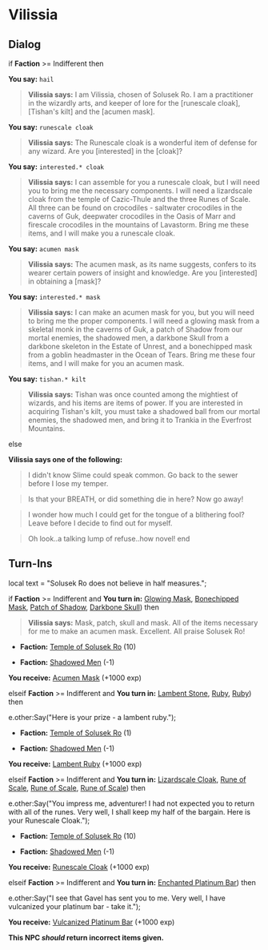 # Vilissia
## Dialog

if **Faction** >= Indifferent then



**You say:** `hail`




>**Vilissia says:** I am Vilissia, chosen of Solusek Ro.  I am a practitioner in the wizardly arts, and keeper of lore for the [runescale cloak], [Tishan's kilt] and the [acumen mask].


**You say:** `runescale cloak`




>**Vilissia says:** The Runescale cloak is a wonderful item of defense for any wizard.  Are you [interested] in the [cloak]?


**You say:** `interested.* cloak`




>**Vilissia says:** I can assemble for you a runescale cloak, but I will need you to bring me the necessary components.  I will need a lizardscale cloak from the temple of Cazic-Thule and the three Runes of Scale.  All three can be found on crocodiles - saltwater crocodiles in the caverns of Guk, deepwater crocodiles in the Oasis of Marr and firescale crocodiles in the mountains of Lavastorm.  Bring me these items, and I will make you a runescale cloak.


**You say:** `acumen mask`




>**Vilissia says:** The acumen mask, as its name suggests, confers to its wearer certain powers of insight and knowledge.  Are you [interested] in obtaining a [mask]?


**You say:** `interested.* mask`




>**Vilissia says:** I can make an acumen mask for you, but you will need to bring me the proper components.  I will need a glowing mask from a skeletal monk in the caverns of Guk, a patch of Shadow from our mortal enemies, the shadowed men, a darkbone Skull from a darkbone skeleton in the Estate of Unrest, and a bonechipped mask from a goblin headmaster in the Ocean of Tears.  Bring me these four items, and I will make for you an acumen mask.


**You say:** `tishan.* kilt`




>**Vilissia says:** Tishan was once counted among the mightiest of wizards, and his items are items of power.  If you are interested in acquiring Tishan's kilt, you must take a shadowed ball from our mortal enemies, the shadowed men, and bring it to Trankia in the Everfrost Mountains.


else


**Vilissia says one of the following:**

>I didn't know Slime could speak common.  Go back to the sewer before I lose my temper.

>Is that your BREATH, or did something die in here?  Now go away!

>I wonder how much I could get for the tongue of a blithering fool?  Leave before I decide to find out for myself.

>Oh look..a talking lump of refuse..how novel!
end

## Turn-Ins



local text = "Solusek Ro does not believe in half measures.";


if **Faction** >= Indifferent and  **You turn in:** [Glowing Mask](/item/2352), [Bonechipped Mask](/item/2367), [Patch of Shadow](/item/2368), [Darkbone Skull](/item/10558)) then


>**Vilissia says:** Mask, patch, skull and mask. All of the items necessary for me to make an acumen mask.  Excellent.  All praise Solusek Ro!


* __Faction:__ [Temple of Solusek Ro](/faction/415) (10)


* __Faction:__ [Shadowed Men](/faction/416) (-1)


 **You receive:**  [Acumen Mask](/item/2366) (+1000 exp)

elseif **Faction** >= Indifferent and  **You turn in:** [Lambent Stone](/item/10000), [Ruby](/item/10035), [Ruby](/item/10035)) then 


e.other:Say("Here is your prize - a lambent ruby.");


* __Faction:__ [Temple of Solusek Ro](/faction/415) (1)


* __Faction:__ [Shadowed Men](/faction/416) (-1)


 **You receive:**  [Lambent Ruby](/item/10118) (+1000 exp)

elseif **Faction** >= Indifferent and  **You turn in:** [Lizardscale Cloak](/item/2332), [Rune of Scale](/item/10553), [Rune of Scale](/item/10554), [Rune of Scale](/item/10555)) then 


e.other:Say("You impress me, adventurer! I had not expected you to return with all of the runes. Very well, I shall keep my half of the bargain. Here is your Runescale Cloak.");


* __Faction:__ [Temple of Solusek Ro](/faction/415) (10)


* __Faction:__ [Shadowed Men](/faction/416) (-1)


 **You receive:**  [Runescale Cloak](/item/2364) (+1000 exp)

elseif **Faction** >= Indifferent and  **You turn in:** [Enchanted Platinum Bar](/item/16507)) then 


e.other:Say("I see that Gavel has sent you to me.  Very well, I have vulcanized your platinum bar - take it.");


 **You receive:**  [Vulcanized Platinum Bar](/item/19048) (+1000 exp)


**This NPC *should* return incorrect items given.**
